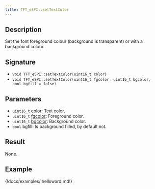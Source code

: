 ```yaml
---
title: TFT_eSPI::setTextColor 
---
```


## Description

Set the font foreground colour (background is transparent) or with a background colour.

## Signature

* `void TFT_eSPI::setTextColor(uint16_t color)`
* `void TFT_eSPI::setTextColor(uint16_t fgcolor, uint16_t bgcolor, bool bgfill = false)`

## Parameters

* `uint16_t` [color](../colors.md): Text color.
* `uint16_t` [fgcolor](../colors.md): Foreground color.
* `uint16_t` [bgcolor](../colors.md): Background color.
* `bool` bgfill: Is background filled, by default not.

## Result

None.

## Example

{!docs/examples/.helloword.md!}
